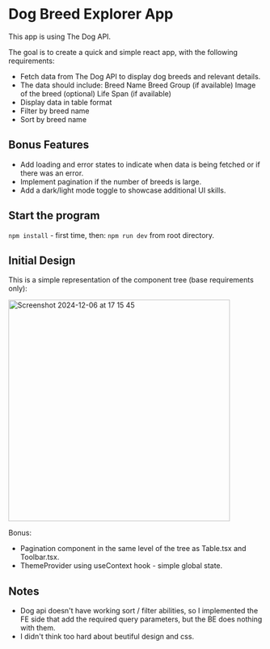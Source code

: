 # Dog Breed Explorer App

This app is using  The Dog API.

The goal is to create a quick and simple react app, with the following requirements:

* Fetch data from The Dog API to display dog breeds and relevant details.
* The data should include:
  Breed Name
  Breed Group (if available)
  Image of the breed (optional)
  Life Span (if available)
* Display data in table format
* Filter by breed name
* Sort by breed name

## Bonus Features

* Add loading and error states to indicate when data is being fetched or if there was an error.
* Implement pagination if the number of breeds is large.
* Add a dark/light mode toggle to showcase additional UI skills.

## Start the program
`npm install` - first time, then:
`npm run dev` from root directory.

## Initial Design

This is a simple representation of the component tree (base requirements only):

<img width="438" alt="Screenshot 2024-12-06 at 17 15 45" src="https://github.com/user-attachments/assets/f5459316-651a-47db-9b63-64e915970fec">

Bonus:

* Pagination component in the same level of the tree as Table.tsx and Toolbar.tsx.
* ThemeProvider using useContext hook - simple global state.

## Notes

* Dog api doesn't have working sort / filter abilities, so I implemented the FE side that add the required query parameters, but the BE does nothing with them.
* I didn't think too hard about beutiful design and css.
